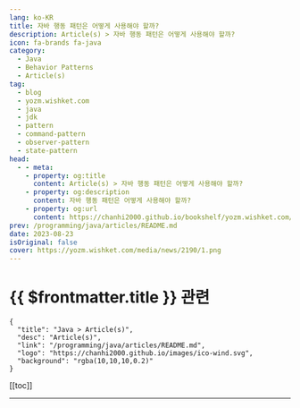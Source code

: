 ```yaml
---
lang: ko-KR
title: 자바 행동 패턴은 어떻게 사용해야 할까?
description: Article(s) > 자바 행동 패턴은 어떻게 사용해야 할까?
icon: fa-brands fa-java
category: 
  - Java
  - Behavior Patterns
  - Article(s)
tag: 
  - blog
  - yozm.wishket.com
  - java
  - jdk
  - pattern
  - command-pattern
  - observer-pattern
  - state-pattern
head:
  - - meta:
    - property: og:title
      content: Article(s) > 자바 행동 패턴은 어떻게 사용해야 할까?
    - property: og:description
      content: 자바 행동 패턴은 어떻게 사용해야 할까?
    - property: og:url
      content: https://chanhi2000.github.io/bookshelf/yozm.wishket.com/2190.html
prev: /programming/java/articles/README.md
date: 2023-08-23
isOriginal: false
cover: https://yozm.wishket.com/media/news/2190/1.png
---
```


# {{ $frontmatter.title }} 관련

```component VPCard
{
  "title": "Java > Article(s)",
  "desc": "Article(s)",
  "link": "/programming/java/articles/README.md",
  "logo": "https://chanhi2000.github.io/images/ico-wind.svg",
  "background": "rgba(10,10,10,0.2)"
}
```

[[toc]]

---

<SiteInfo
  name="자바 행동 패턴은 어떻게 사용해야 할까? | 요즘IT"
  desc="이번 글은 자바 디자인 패턴 시리즈의 마지막 편으로 행동 패턴(Behavior Patterns)에 대해 살펴보겠습니다. 행동 패턴은 이전 시리즈에서 살펴 본 구조 패턴(Structural Patterns), 생성 패턴(Creational Patterns)과 함께 디자인 패턴의 한 축을 담당하고 있는데요. 지금부터 실제 프로젝트에서 자주 활용되는 행동 패턴 종류를 알아보고, 프로젝트 적용 방법에 대해 살펴보겠습니다."
  url="https://yozm.wishket.com/magazine/detail/2190/"
  logo="https://yozm.wishket.com/favicon.ico"
  preview="https://yozm.wishket.com/media/news/2190/1.png"/>

<!-- TODO: 작성 -->

